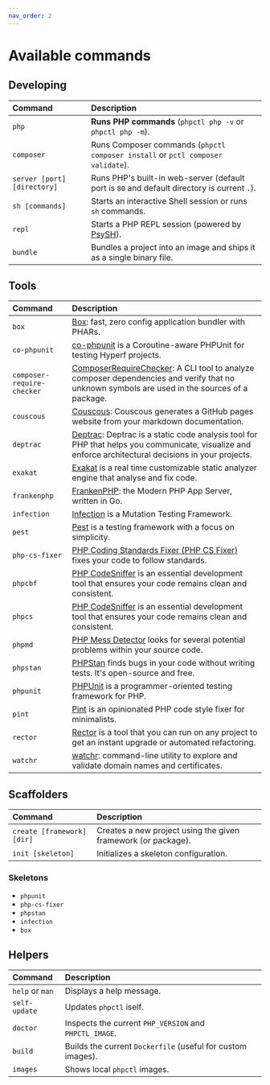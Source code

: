 ```yaml
---
nav_order: 2
---
```


# Available commands

## Developing

| Command                      | Description                                                                                  |
|:-----------------------------|:---------------------------------------------------------------------------------------------|
| `php`                        | **Runs PHP commands** (`phpctl php -v` or `phpctl php -m`).                                  |
| `composer`                   | Runs Composer commands (`phpctl composer install` or `pctl composer validate`).              |
| `server [port] [directory]`  | Runs PHP's built-in web-server (default port is `80` and default directory is current `.`).  |
| `sh [commands]`              | Starts an interactive Shell session or runs `sh` commands.                                   |
| `repl`                       | Starts a PHP REPL session (powered by [PsySH](https://psysh.org/)).                          |
| `bundle`                     | Bundles a project into an image and ships it as a single binary file.                        |

## Tools

| Command                     | Description                                                                                                                                                                                        |
|:----------------------------|:---------------------------------------------------------------------------------------------------------------------------------------------------------------------------------------------------|
| `box`                       | [Box](https://github.com/box-project/box): fast, zero config application bundler with PHARs.                                                                                                       |
| `co-phpunit`                | [co-phpunit](https://github.com/hyperf/testing) is a Coroutine-aware PHPUnit for testing Hyperf projects.                                                                                          |
| `composer-require-checker`  | [ComposerRequireChecker](https://github.com/maglnet/ComposerRequireChecker): A CLI tool to analyze composer dependencies and verify that no unknown symbols are used in the sources of a package.  |
| `couscous`                  | [Couscous](https://github.com/CouscousPHP/Couscous): Couscous generates a GitHub pages website from your markdown documentation.                                                                   |
| `deptrac`                   | [Deptrac](https://github.com/deptrac/deptrac): Deptrac is a static code analysis tool for PHP that helps you communicate, visualize and enforce architectural decisions in your projects.          |
| `exakat`                    | [Exakat](https://www.exakat.io) is a real time customizable static analyzer engine that analyse and fix code.                                                                                      |
| `frankenphp`                | [FrankenPHP](https://frankenphp.dev): the Modern PHP App Server, written in Go.                                                                                                                    |
| `infection`                 | [Infection](https://infection.github.io) is a Mutation Testing Framework.                                                                                                                          |
| `pest`                      | [Pest](https://pestphp.com) is a testing framework with a focus on simplicity.                                                                                                                     |
| `php-cs-fixer`              | [PHP Coding Standards Fixer (PHP CS Fixer)](https://cs.symfony.com/) fixes your code to follow standards.                                                                                          |
| `phpcbf`                    | [PHP CodeSniffer](https://github.com/PHPCSStandards/PHP_CodeSniffer/) is an essential development tool that ensures your code remains clean and consistent.                                              |
| `phpcs`                     | [PHP CodeSniffer](https://github.com/PHPCSStandards/PHP_CodeSniffer/) is an essential development tool that ensures your code remains clean and consistent.                                              |
| `phpmd`                     | [PHP Mess Detector](https://phpmd.org/) looks for several potential problems within your source code.                                                                                              |
| `phpstan`                   | [PHPStan](https://phpstan.org/) finds bugs in your code without writing tests. It's open-source and free.                                                                                          |
| `phpunit`                   | [PHPUnit](https://phpunit.de) is a programmer-oriented testing framework for PHP.                                                                                                                  |
| `pint`                      | [Pint](https://github.com/laravel/pint) is an opinionated PHP code style fixer for minimalists.                                                                                                    |
| `rector`                    | [Rector](https://getrector.com) is a tool that you can run on any project to get an instant upgrade or automated refactoring.                                                                      |
| `watchr`                    | [watchr](https://github.com/flavioheleno/watchr): command-line utility to explore and validate domain names and certificates.                                                                      |

## Scaffolders

| Command                     | Description                                                    |
|:----------------------------|:---------------------------------------------------------------|
| `create [framework] [dir]`  | Creates a new project using the given framework (or package).  |
| `init [skeleton]`           | Initializes a skeleton configuration.                          |

### Skeletons
- `phpunit`
- `php-cs-fixer`
- `phpstan`
- `infection`
- `box`

## Helpers

| Command          | Description                                                  |
|:-----------------|:-------------------------------------------------------------|
| `help` or `man`  | Displays a help message.                                     |
| `self-update`    | Updates `phpctl` iself.                                      |
| `doctor`         | Inspects the current `PHP_VERSION` and `PHPCTL_IMAGE`.       |
| `build`          | Builds the current `Dockerfile` (useful for custom images).  |
| `images`         | Shows local `phpctl` images.                                 |

